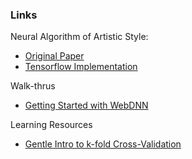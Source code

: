 ### Links

Neural Algorithm of Artistic Style:
* <a href=https://arxiv.org/pdf/1508.06576.pdf> Original Paper </a>
* <a href=https://github.com/cysmith/neural-style-tf> Tensorflow Implementation </a>

Walk-thrus
* <a href=https://milhidaka.github.io/webdnn-exercise/> Getting Started with WebDNN</a>

Learning Resources
* <a href=https://machinelearningmastery.com/k-fold-cross-validation/> Gentle Intro to k-fold Cross-Validation </a>
